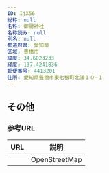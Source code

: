 ```yaml
---
ID: IjX56
総称: null
名称: 御厨神社
名称読み: null
別名: null
都道府県: 愛知県
区域: 豊橋市
緯度: 34.6823233
経度: 137.4241836
郵便番号: 4413201
住所: 愛知県豊橋市東七根町北浦１０−１
---
```


## その他

### 参考URL

| URL | 説明          |
| --- | ------------- |
|     | OpenStreetMap |
